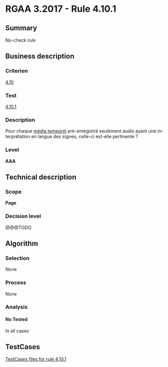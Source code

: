 # RGAA 3.2017 - Rule 4.10.1

## Summary
No-check rule


## Business description

### Criterion
[4.10](http://references.modernisation.gouv.fr/rgaa-accessibilite/criteres.html#crit-4-10)

### Test
[4.10.1](http://references.modernisation.gouv.fr/rgaa-accessibilite/criteres.html#test-4-10-1)

### Description
<div lang="fr">Pour chaque <a href="http://references.modernisation.gouv.fr/rgaa-accessibilite/glossaire.html#mdia-temporel-type-son-vido-et-synchronis">m&#xE9;dia temporel</a> pr&#xE9;-enregistr&#xE9; seulement audio ayant une interpr&#xE9;tation en langue des signes, celle-ci est-elle pertinente&nbsp;?</div>

### Level
**AAA**


## Technical description

### Scope
**Page**

### Decision level
@@@TODO


## Algorithm

### Selection
None

### Process
None

### Analysis

#### No Tested
In all cases


##  TestCases

[TestCases files for rule 4.10.1](https://github.com/Asqatasun/Asqatasun/tree/develop/rules/rules-rgaa3.2017/src/test/resources/testcases/rgaa32017/Rgaa32017Rule041001/)


